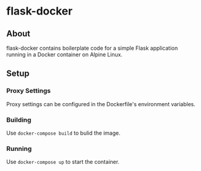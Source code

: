 # flask-docker

## About
flask-docker contains boilerplate code for a simple Flask application running in a Docker container on Alpine Linux.

## Setup

### Proxy Settings
Proxy settings can be configured in the Dockerfile's environment variables. 
### Building
Use `docker-compose build` to bulid the image.
### Running
Use `docker-compose up` to start the container.


